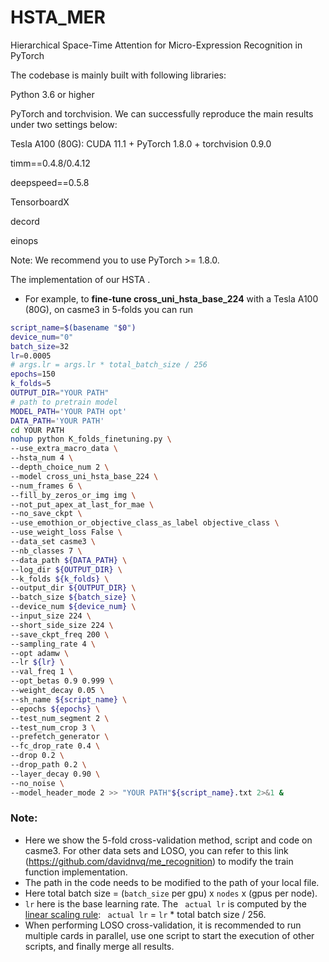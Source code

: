 # HSTA_MER
Hierarchical Space-Time Attention for Micro-Expression Recognition in PyTorch

The codebase is mainly built with following libraries:

Python 3.6 or higher

PyTorch and torchvision.
We can successfully reproduce the main results under two settings below:

Tesla A100 (80G): CUDA 11.1 + PyTorch 1.8.0 + torchvision 0.9.0


timm==0.4.8/0.4.12

deepspeed==0.5.8



TensorboardX

decord

einops

Note:
We recommend you to use PyTorch >= 1.8.0.


The implementation of our HSTA .

-  For example, to **fine-tune cross_uni_hsta_base_224** with a Tesla A100 (80G), on casme3 in 5-folds you can run

  ```bash
script_name=$(basename "$0")
device_num="0"
batch_size=32
lr=0.0005
# args.lr = args.lr * total_batch_size / 256
epochs=150
k_folds=5
OUTPUT_DIR="YOUR PATH"
# path to pretrain model
MODEL_PATH='YOUR PATH opt'
DATA_PATH='YOUR PATH'
cd YOUR PATH
nohup python K_folds_finetuning.py \
--use_extra_macro_data \
--hsta_num 4 \
--depth_choice_num 2 \
--model cross_uni_hsta_base_224 \
--num_frames 6 \
--fill_by_zeros_or_img img \
--not_put_apex_at_last_for_mae \
--no_save_ckpt \
--use_emothion_or_objective_class_as_label objective_class \
--use_weight_loss False \
--data_set casme3 \
--nb_classes 7 \
--data_path ${DATA_PATH} \
--log_dir ${OUTPUT_DIR} \
--k_folds ${k_folds} \
--output_dir ${OUTPUT_DIR} \
--batch_size ${batch_size} \
--device_num ${device_num} \
--input_size 224 \
--short_side_size 224 \
--save_ckpt_freq 200 \
--sampling_rate 4 \
--opt adamw \
--lr ${lr} \
--val_freq 1 \
--opt_betas 0.9 0.999 \
--weight_decay 0.05 \
--sh_name ${script_name} \
--epochs ${epochs} \
--test_num_segment 2 \
--test_num_crop 3 \
--prefetch_generator \
--fc_drop_rate 0.4 \
--drop 0.2 \
--drop_path 0.2 \
--layer_decay 0.90 \
--no_noise \
--model_header_mode 2 >> "YOUR PATH"${script_name}.txt 2>&1 &

  ```


### Note:

- Here we show the 5-fold cross-validation method, script and code on casme3. For other data sets and LOSO, you can refer to this link (https://github.com/davidnvq/me_recognition)  to modify the train function implementation.
- The path in the code needs to be modified to the path of your local file.
- Here total batch size = (`batch_size` per gpu) x `nodes` x (gpus per node).
- `lr` here is the base learning rate. The ` actual lr` is computed by the [linear scaling rule](https://arxiv.org/abs/1706.02677): `` actual lr`` = `lr` * total batch size / 256.
- When performing LOSO cross-validation, it is recommended to run multiple cards in parallel, use one script to start the execution of other scripts, and finally merge all results.
